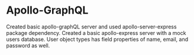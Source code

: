 # Apollo-GraphQL

Created basic apollo-graphQL server and used apollo-server-express package dependency.
Created a basic apollo-express server with a mock users database. User object types has field properties of name, email, and password as well. 